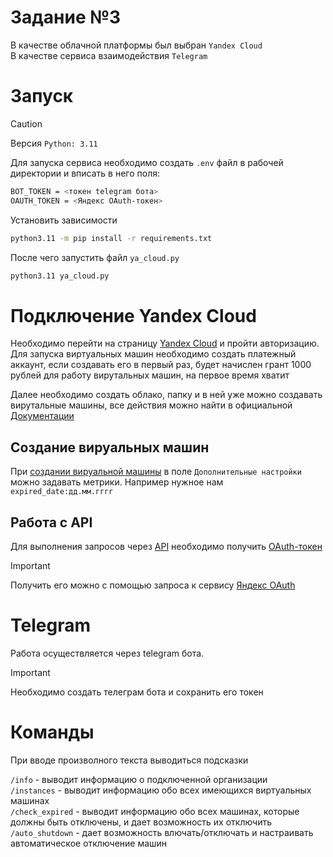 # Задание №3

В качестве облачной платформы был выбран `Yandex Cloud` \
В качестве сервиса взаимодействия `Telegram`

# Запуск
> [!CAUTION]
> Версия `Python: 3.11`

Для запуска сервиса необходимо создать `.env` файл в рабочей директории и вписать в него поля:

```bash
BOT_TOKEN = <токен telegram бота>
OAUTH_TOKEN = <Яндекс OAuth-токен>
```

Установить зависимости

```bash
python3.11 -m pip install -r requirements.txt
```

После чего запустить файл `ya_cloud.py`

```bash
python3.11 ya_cloud.py 
```

# Подключение Yandex Cloud
Необходимо перейти на страницу [Yandex Cloud](https://yandex.cloud/) и пройти авторизацию. \
Для запуска виртуальных машин необходимо создать платежный аккаунт, если создавать его в первый раз, будет начислен грант 1000 рублей для работу вирутальных машин, на первое время хватит 

Далее необходимо создать облако, папку и в ней уже можно создавать вирутальные машины, все действия можно найти в официальной [Документации](https://yandex.cloud/ru/docs/iam/quickstart-overview)

## Создание вируальных машин
При [создании вируальной машины](https://yandex.cloud/ru/docs/compute/quickstart/quick-create-linux) в поле `Дополнительные настройки` можно задавать метрики. Например нужное нам `expired_date:дд.мм.гггг`

## Работа с API
Для выполнения запросов через [API](https://yandex.cloud/ru/docs/iam/api-ref/) необходимо получить [OAuth-токен](https://yandex.cloud/ru/docs/iam/concepts/authorization/oauth-token)

> [!IMPORTANT]
> Получить его можно с помощью запроса к сервису [Яндекс OAuth](https://oauth.yandex.ru/authorize?response_type=token&client_id=1a6990aa636648e9b2ef855fa7bec2fb)

# Telegram
Работа осуществляется через telegram бота.
> [!IMPORTANT]
> Необходимо создать телеграм бота и сохранить его токен

# Команды
При вводе произволного текста выводиться подсказки

`/info` - выводит информацию о подключенной организации \
`/instances` - выводит информацию обо всех имеющихся виртуальных машинах \
`/check_expired` - выводит информацию обо всех машинах, которые должны быть отключены, и дает возможность их отключить \
`/auto_shutdown` - дает возможность влючать/отключать и настраивать автоматическое отключение машин
